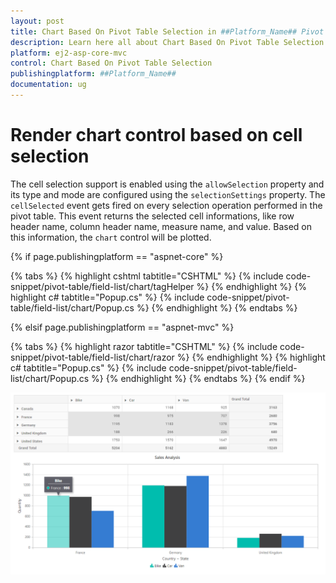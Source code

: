 ```yaml
---
layout: post
title: Chart Based On Pivot Table Selection in ##Platform_Name## Pivot Table Component
description: Learn here all about Chart Based On Pivot Table Selection in Syncfusion ##Platform_Name## Pivot Table component and more.
platform: ej2-asp-core-mvc
control: Chart Based On Pivot Table Selection
publishingplatform: ##Platform_Name##
documentation: ug
---
```


# Render chart control based on cell selection

The cell selection support is enabled using the `allowSelection` property and its type and mode are configured using the `selectionSettings` property. The `cellSelected` event gets fired on every selection operation performed in the pivot table. This event returns the selected cell informations, like row header name, column header name, measure name, and value. Based on this information, the `chart` control will be plotted.

{% if page.publishingplatform == "aspnet-core" %}

{% tabs %}
{% highlight cshtml tabtitle="CSHTML" %}
{% include code-snippet/pivot-table/field-list/chart/tagHelper %}
{% endhighlight %}
{% highlight c# tabtitle="Popup.cs" %}
{% include code-snippet/pivot-table/field-list/chart/Popup.cs %}
{% endhighlight %}
{% endtabs %}

{% elsif page.publishingplatform == "aspnet-mvc" %}

{% tabs %}
{% highlight razor tabtitle="CSHTML" %}
{% include code-snippet/pivot-table/field-list/chart/razor %}
{% endhighlight %}
{% highlight c# tabtitle="Popup.cs" %}
{% include code-snippet/pivot-table/field-list/chart/Popup.cs %}
{% endhighlight %}
{% endtabs %}
{% endif %}



![output](../images/chart-selection.png)